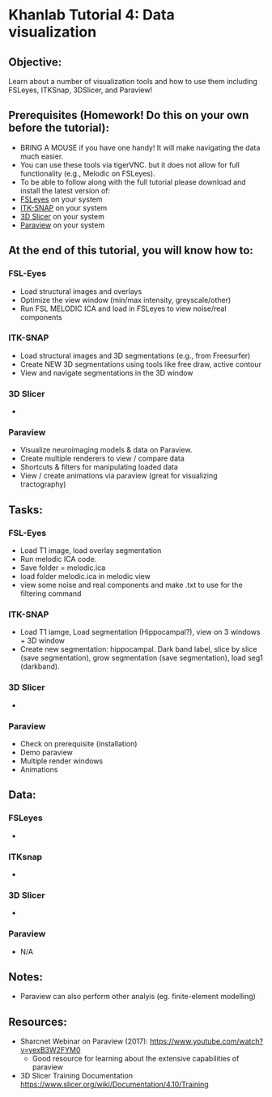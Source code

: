# Khanlab Tutorial 4: Data visualization

## Objective:
Learn about a number of visualization tools and how to use them including FSLeyes, ITKSnap, 3DSlicer, and Paraview!

## Prerequisites (Homework! Do this on your own before the tutorial):
* BRING A MOUSE if you have one handy! It will make navigating the data much easier.
* You can use these tools via tigerVNC. but it does not allow for full functionality (e.g., Melodic on FSLeyes). 
* To be able to follow along with the full tutorial please download and install the latest version of:
* [FSLeyes](https://users.fmrib.ox.ac.uk/~paulmc/fsleyes/userdoc/latest/install.html) on your system
* [ITK-SNAP](http://www.itksnap.org/pmwiki/pmwiki.php?n=Downloads.SNAP3) on your system
* [3D Slicer](https://download.slicer.org/) on your system
* [Paraview](https://www.paraview.org/) on your system



## At the end of this tutorial, you will know how to:

### FSL-Eyes
* Load structural images and overlays
* Optimize the view window (min/max intensity, greyscale/other)
* Run FSL MELODIC ICA and load in FSLeyes to view noise/real components

### ITK-SNAP
* Load structural images and 3D segmentations (e.g., from Freesurfer)
* Create NEW 3D segmentations using tools like free draw, active contour
* View and navigate segmentations in the 3D window


### 3D Slicer
* 


### Paraview
* Visualize neuroimaging models & data on Paraview.
* Create multiple renderers to view / compare data
* Shortcuts & filters for manipulating loaded data
* View / create animations via paraview (great for visualizing tractography)





## Tasks:

### FSL-Eyes
* Load T1 image, load overlay segmentation
* Run melodic ICA code.
* Save folder = melodic.ica
* load folder melodic.ica in melodic view
* view some noise and real components and make .txt to use for the filtering command

### ITK-SNAP
* Load T1 iamge, Load segmentation (Hippocampal?), view on 3 windows + 3D window
* Create new segmentation: hippocampal. Dark band label, slice by slice (save segmentation), grow segmentation (save segmentation), load seg1 (darkband).


### 3D Slicer
* 

### Paraview
* Check on prerequisite (installation)
* Demo paraview
* Multiple render windows
* Animations




## Data:

### FSLeyes
*

### ITKsnap
*

### 3D Slicer
*

### Paraview
* N/A

## Notes:
* Paraview can also perform other analyis (eg. finite-element modelling)

## Resources:
* Sharcnet Webinar on Paraview (2017): https://www.youtube.com/watch?v=yexB3W2FYM0
    * Good resource for learning about the extensive capabilities of paraview
* 3D Slicer Training Documentation https://www.slicer.org/wiki/Documentation/4.10/Training
